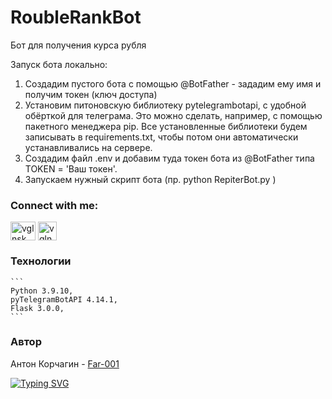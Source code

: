 # RoubleRankBot
Бот для получения курса рубля

Запуск бота локально:

1. Создадим пустого бота с помощью @BotFather - зададим ему имя и получим токен (ключ доступа)
2. Установим питоновскую библиотеку pytelegrambotapi, с удобной обёрткой для телеграма. Это можно сделать, например, с помощью пакетного менеджера pip. Все установленные библиотеки будем записывать в requirements.txt, чтобы потом они автоматически устанавливались на сервере.
3. Создадим файл .env и добавим туда токен бота из @BotFather типа TOKEN = 'Ваш токен'.
4. Запускаем нужный скрипт бота (пр. python RepiterBot.py )

<h3 align="left">Connect with me:</h3>
<p align="left">
<a href="https://linkedin.com/in/vglnsk" target="blank"><img align="center" src="https://raw.githubusercontent.com/rahuldkjain/github-profile-readme-generator/master/src/images/icons/Social/linked-in-alt.svg" alt="vglnsk" height="30" width="40" /></a>
<a href="https://t.me/far_0011" target="_blank"><img align="center" src="https://img.shields.io/badge/-telegram-red?color=white&logo=telegram&logoColor=blue" alt="vglnsk" height="30"/></a>
</p>

### Технологии
    ```
    Python 3.9.10,
    pyTelegramBotAPI 4.14.1,
    Flask 3.0.0, 
    ```

### Автор
Антон Корчагин - [Far-001](https://github.com/Far-001)

[![Typing SVG](https://readme-typing-svg.herokuapp.com?color=%2336BCF7&lines=Python+developer+and+student)](https://git.io/typing-svg)